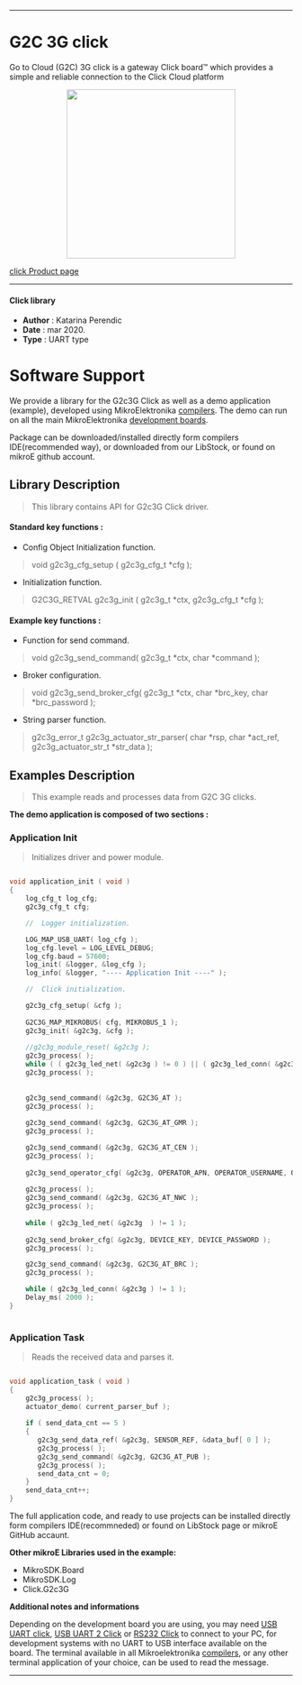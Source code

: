 
---
# G2C 3G click

Go to Cloud (G2C) 3G click is a gateway Click board™ which provides a simple and reliable connection to the Click Cloud platform

<p align="center">
  <img src="https://download.mikroe.com/images/click_for_ide/g2c3g_click.png" height=300px>
</p>

[click Product page](<https://www.mikroe.com/go-to-cloud-g2c-3g-click>)

---


#### Click library 

- **Author**        : Katarina Perendic
- **Date**          : mar 2020.
- **Type**          : UART type


# Software Support

We provide a library for the G2c3G Click 
as well as a demo application (example), developed using MikroElektronika 
[compilers](https://shop.mikroe.com/compilers). 
The demo can run on all the main MikroElektronika [development boards](https://shop.mikroe.com/development-boards).

Package can be downloaded/installed directly form compilers IDE(recommended way), or downloaded from our LibStock, or found on mikroE github account. 

## Library Description

> This library contains API for G2c3G Click driver.

#### Standard key functions :

- Config Object Initialization function.
> void g2c3g_cfg_setup ( g2c3g_cfg_t *cfg ); 
 
- Initialization function.
> G2C3G_RETVAL g2c3g_init ( g2c3g_t *ctx, g2c3g_cfg_t *cfg );

#### Example key functions :

- Function for send command.
> void g2c3g_send_command( g2c3g_t *ctx, char *command );
 
- Broker configuration.
> void g2c3g_send_broker_cfg( g2c3g_t *ctx, char *brc_key, char *brc_password );

- String parser function.
> g2c3g_error_t g2c3g_actuator_str_parser( char *rsp, char *act_ref, g2c3g_actuator_str_t *str_data );

## Examples Description

> This example reads and processes data from G2C 3G clicks.

**The demo application is composed of two sections :**

### Application Init 

> Initializes driver and power module.

```c

void application_init ( void )
{
    log_cfg_t log_cfg;
    g2c3g_cfg_t cfg;

    //  Logger initialization.

    LOG_MAP_USB_UART( log_cfg );
    log_cfg.level = LOG_LEVEL_DEBUG;
    log_cfg.baud = 57600;
    log_init( &logger, &log_cfg );
    log_info( &logger, "---- Application Init ----" );

    //  Click initialization.

    g2c3g_cfg_setup( &cfg );
    
    G2C3G_MAP_MIKROBUS( cfg, MIKROBUS_1 );
    g2c3g_init( &g2c3g, &cfg );
    
    //g2c3g_module_reset( &g2c3g );
    g2c3g_process( );
    while ( ( g2c3g_led_net( &g2c3g ) != 0 ) || ( g2c3g_led_conn( &g2c3g ) != 0 ) );
    g2c3g_process( );
    
    
    g2c3g_send_command( &g2c3g, G2C3G_AT );
    g2c3g_process( );
    
    g2c3g_send_command( &g2c3g, G2C3G_AT_GMR );
    g2c3g_process( );

    g2c3g_send_command( &g2c3g, G2C3G_AT_CEN );
    g2c3g_process( );
    
    g2c3g_send_operator_cfg( &g2c3g, OPERATOR_APN, OPERATOR_USERNAME, OPERATOR_PASSWORD );
    
    g2c3g_process( );
    g2c3g_send_command( &g2c3g, G2C3G_AT_NWC );
    g2c3g_process( );
    
    while ( g2c3g_led_net( &g2c3g  ) != 1 );
    
    g2c3g_send_broker_cfg( &g2c3g, DEVICE_KEY, DEVICE_PASSWORD );
    g2c3g_process( );

    g2c3g_send_command( &g2c3g, G2C3G_AT_BRC );
    g2c3g_process( );

    while ( g2c3g_led_conn( &g2c3g ) != 1 );
    Delay_ms( 2000 );
}
  
```

### Application Task

> Reads the received data and parses it.

```c

void application_task ( void )
{
    g2c3g_process( );
    actuator_demo( current_parser_buf );
    
    if ( send_data_cnt == 5 )
    {
       g2c3g_send_data_ref( &g2c3g, SENSOR_REF, &data_buf[ 0 ] );
       g2c3g_process( );
       g2c3g_send_command( &g2c3g, G2C3G_AT_PUB );
       g2c3g_process( );
       send_data_cnt = 0;
    }
    send_data_cnt++;
} 

```


The full application code, and ready to use projects can be  installed directly form compilers IDE(recommneded) or found on LibStock page or mikroE GitHub accaunt.

**Other mikroE Libraries used in the example:** 

- MikroSDK.Board
- MikroSDK.Log
- Click.G2c3G

**Additional notes and informations**

Depending on the development board you are using, you may need 
[USB UART click](https://shop.mikroe.com/usb-uart-click), 
[USB UART 2 Click](https://shop.mikroe.com/usb-uart-2-click) or 
[RS232 Click](https://shop.mikroe.com/rs232-click) to connect to your PC, for 
development systems with no UART to USB interface available on the board. The 
terminal available in all Mikroelektronika 
[compilers](https://shop.mikroe.com/compilers), or any other terminal application 
of your choice, can be used to read the message.



---
